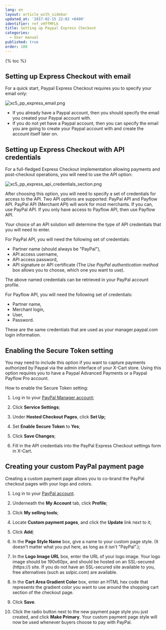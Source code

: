 ```yaml
---
lang: en
layout: article_with_sidebar
updated_at: '2017-02-15 22:02 +0400'
identifier: ref_vHffMFLk
title: Setting up Paypal Express Checkout
categories:
  - User manual
published: true
order: 100
---
```


{% toc %}

## Setting up Express Checkout with email

For a quick start, Paypal Express Checkout requires you to specify your email only:

![xc5_pp_express_email.png]({{site.baseurl}}/attachments/ref_vHffMFLk/xc5_pp_express_email.png)

*   If you already have a Paypal account, then you should specify the email you created your Paypal account with.
*   If you do not yet have a Paypal account, then you can specify the email you are going to create your Paypal account with and create the account itself later on.

## Setting up Express Checkout with API credentials
For a full-fledged Express Checkout implementation allowing payments and post-checkout operations, you will need to use the API option:

![xc5_pp_express_api_credentials_section.png]({{site.baseurl}}/attachments/ref_vHffMFLk/xc5_pp_express_api_credentials_section.png)

After choosing this option, you will need to specify a set of credentials for access to the API. Two API options are supported: PayPal API and Payflow API. PayPal API (Merchant API) will work for most merchants. If you can, use PayPal API. If you only have access to Payflow API, then use Payflow API. 

Your choice of an API solution will determine the type of API credentials that you will need to enter.

For PayPal API, you will need the following set of credentials: 
    
   *  Partner name (should always be "PayPal"),
   *  API access username,
   *  API access password,
   *  API signature or API certificate (The *Use PayPal authentication method* box allows you to choose, which one you want to use).

The above named credentials can be retrieved in your PayPal account profile.

For Payflow API, you will need the following set of credentials: 

   *  Partner name,
   *  Merchant login,
   *  User,
   *  Password.

These are the same credentials that are used as your manager.paypal.com login information.
    
## Enabling the Secure Token setting

You may need to include this option if you want to capture payments authorized by Paypal via the admin interface of your X-Cart store. Using this option requires you to have a Paypal Advanced Payments or a Paypal Payflow Pro account.

How to enable the Secure Token setting:

1.  Log in to your [PayPal Manager account](https://manager.paypal.com/);
2.  Click **Service Settings**;

3.  Under **Hosted Checkout Pages**, click **Set Up;**

4.  Set **Enable Secure Token** to **Yes**;

5.  Click **Save Changes**;

6.  Fill in the API credentials into the PayPal Express Checkout settings form in X-Cart.

## Creating your custom PayPal payment page

Creating a custom payment page allows you to co-brand the PayPal checkout pages with your logo and colors.

1.  Log in to your [PayPal account](https://www.paypal.com/).

2.  Underneath the **My Account** tab, click **Profile**;

3.  Click **My selling tools**;

4.  Locate **Custom payment pages**, and click the **Update** link next to it;

5.  Click **Add**;

6.  In the **Page Style Name** box, give a name to your custom page style. (It doesn't matter what you put here, as long as it isn't "PayPal".);

7.  In the **Logo Image URL** box, enter the URL of your logo image. Your logo image should be 190x60px, and should be hosted on an SSL-secured (https://) site. If you do not have an SSL-secured site available to you, free alternatives (such as sslpic.com) are available.

8.  In the **Cart Area Gradient Color** box, enter an HTML hex code that represents the gradient color you want to use around the shopping cart section of the checkout page.

9.  Click **Save**.

10.  Click the radio button next to the new payment page style you just created, and click **Make Primary**. Your custom payment page style will now be used whenever buyers choose to pay with PayPal.
